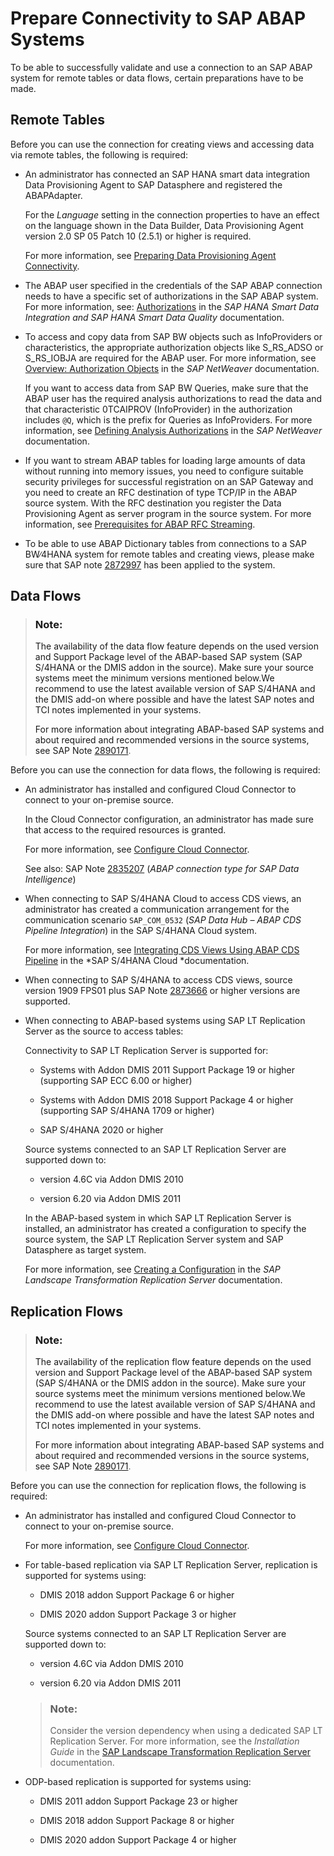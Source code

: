 <!-- loio76c9ac1a318c4de2bea29e72c64be8a0 -->

# Prepare Connectivity to SAP ABAP Systems

To be able to successfully validate and use a connection to an SAP ABAP system for remote tables or data flows, certain preparations have to be made.



## Remote Tables

Before you can use the connection for creating views and accessing data via remote tables, the following is required:

-   An administrator has connected an SAP HANA smart data integration Data Provisioning Agent to SAP Datasphere and registered the ABAPAdapter.

    For the *Language* setting in the connection properties to have an effect on the language shown in the Data Builder, Data Provisioning Agent version 2.0 SP 05 Patch 10 \(2.5.1\) or higher is required.

    For more information, see [Preparing Data Provisioning Agent Connectivity](preparing-data-provisioning-agent-connectivity-f1a39d1.md).

-   The ABAP user specified in the credentials of the SAP ABAP connection needs to have a specific set of authorizations in the SAP ABAP system. For more information, see: [Authorizations](https://help.sap.com/viewer/7952ef28a6914997abc01745fef1b607/latest/en-US/bcc0ff2acd6a4476b2912ff4cd71cd91.html) in the *SAP HANA Smart Data Integration and SAP HANA Smart Data Quality* documentation.

-   To access and copy data from SAP BW objects such as InfoProviders or characteristics, the appropriate authorization objects like S\_RS\_ADSO or S\_RS\_IOBJA are required for the ABAP user. For more information, see [Overview: Authorization Objects](https://help.sap.com/viewer/2e90b26cf7484203a523bf0f4b1bc137/7.5.latest/en-US/4c658f3245e31ca6e10000000a42189c.html) in the *SAP NetWeaver* documentation.

    If you want to access data from SAP BW Queries, make sure that the ABAP user has the required analysis authorizations to read the data and that characteristic 0TCAIPROV \(InfoProvider\) in the authorization includes `@Q`, which is the prefix for Queries as InfoProviders. For more information, see [Defining Analysis Authorizations](https://help.sap.com/viewer/2e90b26cf7484203a523bf0f4b1bc137/7.5.latest/en-US/4a27a9cf81661d10e10000000a42189b.html) in the *SAP NetWeaver* documentation.

-   If you want to stream ABAP tables for loading large amounts of data without running into memory issues, you need to configure suitable security privileges for successful registration on an SAP Gateway and you need to create an RFC destination of type TCP/IP in the ABAP source system. With the RFC destination you register the Data Provisioning Agent as server program in the source system. For more information, see [Prerequisites for ABAP RFC Streaming](prerequisites-for-abap-rfc-streaming-62adb44.md).

-   To be able to use ABAP Dictionary tables from connections to a SAP BW∕4HANA system for remote tables and creating views, please make sure that SAP note [2872997](https://me.sap.com/notes/2872997) has been applied to the system.






<a name="loio76c9ac1a318c4de2bea29e72c64be8a0__prereq_df_SAP_ABAP"/>

## Data Flows

> ### Note:  
> The availability of the data flow feature depends on the used version and Support Package level of the ABAP-based SAP system \(SAP S/4HANA or the DMIS addon in the source\). Make sure your source systems meet the minimum versions mentioned below.We recommend to use the latest available version of SAP S/4HANA and the DMIS add-on where possible and have the latest SAP notes and TCI notes implemented in your systems.
> 
> For more information about integrating ABAP-based SAP systems and about required and recommended versions in the source systems, see SAP Note [2890171](https://me.sap.com/notes/2890171).

Before you can use the connection for data flows, the following is required:

-   An administrator has installed and configured Cloud Connector to connect to your on-premise source.

    In the Cloud Connector configuration, an administrator has made sure that access to the required resources is granted.

    For more information, see [Configure Cloud Connector](configure-cloud-connector-f289920.md).

    See also: SAP Note [2835207](https://me.sap.com/notes/2835207) \(*ABAP connection type for SAP Data Intelligence*\)

-   When connecting to SAP S/4HANA Cloud to access CDS views, an administrator has created a communication arrangement for the communication scenario `SAP_COM_0532` \(*SAP Data Hub – ABAP CDS Pipeline Integration*\) in the SAP S/4HANA Cloud system.

    For more information, see [Integrating CDS Views Using ABAP CDS Pipeline](https://help.sap.com/viewer/0f69f8fb28ac4bf48d2b57b9637e81fa/latest/en-US/f509eddda867452db9631dae1ae442a3.html) in the *SAP S/4HANA Cloud *documentation.

-   When connecting to SAP S/4HANA to access CDS views, source version 1909 FPS01 plus SAP Note [2873666](https://me.sap.com/notes/2873666) or higher versions are supported.

-   When connecting to ABAP-based systems using SAP LT Replication Server as the source to access tables:

    Connectivity to SAP LT Replication Server is supported for:

    -   Systems with Addon DMIS 2011 Support Package 19 or higher \(supporting SAP ECC 6.00 or higher\)

    -   Systems with Addon DMIS 2018 Support Package 4 or higher \(supporting SAP S/4HANA 1709 or higher\)

    -   SAP S/4HANA 2020 or higher


    Source systems connected to an SAP LT Replication Server are supported down to:

    -   version 4.6C via Addon DMIS 2010

    -   version 6.20 via Addon DMIS 2011


    In the ABAP-based system in which SAP LT Replication Server is installed, an administrator has created a configuration to specify the source system, the SAP LT Replication Server system and SAP Datasphere as target system.

    For more information, see [Creating a Configuration](https://help.sap.com/viewer/007c373fcacb4003b990c6fac29a26e4/latest/en-US/5a3be474248e4d758ba09a3d292ff1dc.html) in the *SAP Landscape Transformation Replication Server* documentation.




<a name="loio76c9ac1a318c4de2bea29e72c64be8a0__section_stp_5kk_qwb"/>

## Replication Flows

> ### Note:  
> The availability of the replication flow feature depends on the used version and Support Package level of the ABAP-based SAP system \(SAP S/4HANA or the DMIS addon in the source\). Make sure your source systems meet the minimum versions mentioned below.We recommend to use the latest available version of SAP S/4HANA and the DMIS add-on where possible and have the latest SAP notes and TCI notes implemented in your systems.
> 
> For more information about integrating ABAP-based SAP systems and about required and recommended versions in the source systems, see SAP Note [2890171](https://me.sap.com/notes/2890171).

Before you can use the connection for replication flows, the following is required:

-   An administrator has installed and configured Cloud Connector to connect to your on-premise source.

    For more information, see [Configure Cloud Connector](configure-cloud-connector-f289920.md).

-   For table-based replication via SAP LT Replication Server, replication is supported for systems using:

    -   DMIS 2018 addon Support Package 6 or higher

    -   DMIS 2020 addon Support Package 3 or higher


    Source systems connected to an SAP LT Replication Server are supported down to:

    -   version 4.6C via Addon DMIS 2010

    -   version 6.20 via Addon DMIS 2011


    > ### Note:  
    > Consider the version dependency when using a dedicated SAP LT Replication Server. For more information, see the *Installation Guide* in the [SAP Landscape Transformation Replication Server](https://help.sap.com/docs/SAP_LANDSCAPE_TRANSFORMATION_REPLICATION_SERVER) documentation.

-   ODP-based replication is supported for systems using:

    -   DMIS 2011 addon Support Package 23 or higher

    -   DMIS 2018 addon Support Package 8 or higher

    -   DMIS 2020 addon Support Package 4 or higher



